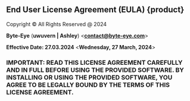 ## End User License Agreement (EULA) {product}

Copyright © All Rights Reserved @ 2024

**Byte-Eye** (**uwuvern | Ashley**) <**contact@byte-eye.com**> 

**Effective Date: 27.03.2024** <**Wednesday, 27 March, 2024**>

### IMPORTANT: READ THIS LICENSE AGREEMENT CAREFULLY AND IN FULL BEFORE USING THE PROVIDED SOFTWARE. BY INSTALLING OR USING THE PROVIDED SOFTWARE, YOU AGREE TO BE LEGALLY BOUND BY THE TERMS OF THIS LICENSE AGREEMENT.

